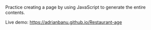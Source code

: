 Practice creating a page by using JavaScript to generate the entire contents.

Live demo: https://adrianbanu.github.io/Restaurant-age